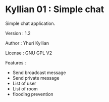 Kyllian 01 : Simple chat
====

Simple chat application.

Version : 1.2

Author : Yhuri Kyllian

License : GNU GPL V2

Features :
- Send broadcast message
- Send private message
- List of user
- List of room
- flooding prevention
